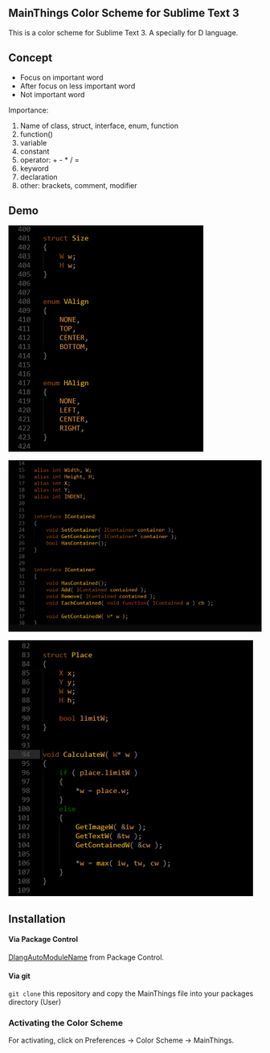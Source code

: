 ## MainThings Color Scheme for Sublime Text 3

This is a color scheme for Sublime Text 3. 
A specially for D language.

## Concept

- Focus on important word
- After focus on less important word
- Not important word

Importance: 
1. Name of class, struct, interface, enum, function
2. function()
3. variable
4. constant
5. operator: + - * / =
6. keyword
7. declaration
8. other: brackets, comment, modifier


## Demo

![demo](demo/main_things_demo.png)

![demo](demo/main_things_demo_2.png)

![demo](demo/main_things_demo_3.png)


## Installation

#### Via Package Control

[DlangAutoModuleName](https://packagecontrol.io/packages/DlangAutoModuleName) from Package Control.

#### Via git

`git clone` this repository and copy the MainThings file into your packages directory (User)

### Activating the Color Scheme

For activating, click on Preferences -> Color Scheme -> MainThings. 

